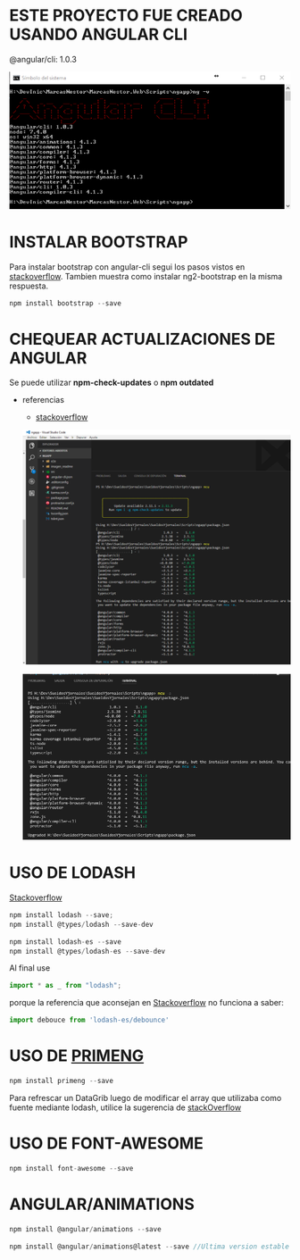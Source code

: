# ESTE PROYECTO FUE CREADO USANDO ANGULAR CLI
@angular/cli: 1.0.3

![File](imagen_readme/file.png)

# INSTALAR BOOTSTRAP
Para instalar bootstrap con angular-cli segui los pasos vistos en
[stackoverflow](http://stackoverflow.com/questions/37649164/how-to-add-bootstrap-to-an-angular-cli-project). Tambien muestra como instalar ng2-bootstrap en la
misma respuesta.
```javascript
npm install bootstrap --save
```
# CHEQUEAR ACTUALIZACIONES DE ANGULAR

Se puede utilizar **npm-check-updates** o **npm outdated**
* referencias
    * [stackoverflow](http://stackoverflow.com/questions/36597780/how-do-i-correctly-upgrade-angular-2-npm-to-the-latest-version)

  ![File](imagen_readme/ncu.png)

  ![File](imagen_readme/ncu-a.png)
# USO DE LODASH
[Stackoverflow](https://stackoverflow.com/questions/41991178/correct-way-of-importing-and-using-lodash-in-angular)

```javascript
npm install lodash --save;
npm install @types/lodash --save-dev
```
```javascript
npm install lodash-es --save
npm install @types/lodash-es --save-dev
```


Al final use 
```javascript
import * as _ from "lodash";
```
porque la referencia que aconsejan en [Stackoverflow](https://stackoverflow.com/questions/41991178/correct-way-of-importing-and-using-lodash-in-angular) no funciona a saber:
```javascript
import debouce from 'lodash-es/debounce'
```

# USO DE [PRIMENG](https://www.primefaces.org/primeng/#/)
```javascript
npm install primeng --save
```

Para refrescar un DataGrib luego de modificar el array que utilizaba como fuente mediante lodash, utilice la sugerencia de [stackOverflow](https://stackoverflow.com/questions/40077150/how-to-programmaticaly-trigger-refresh-primeng-datatable-when-a-button-is-clicke)

# USO DE FONT-AWESOME

```javascript
npm install font-awesome --save
```

# ANGULAR/ANIMATIONS
```javascript
npm install @angular/animations --save
```

```javascript
npm install @angular/animations@latest --save //Ultima version estable
```
